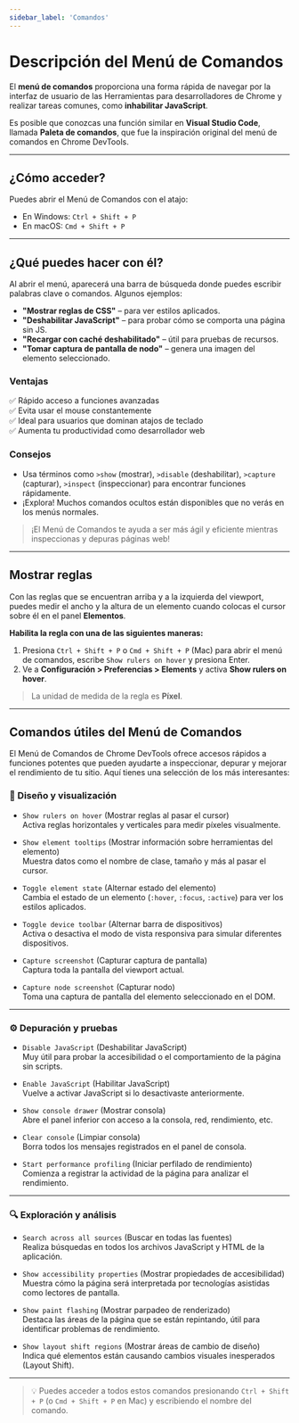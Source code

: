 ```yaml
---
sidebar_label: 'Comandos'
---
```


# Descripción del Menú de Comandos

El **menú de comandos** proporciona una forma rápida de navegar por la interfaz de usuario de las Herramientas para desarrolladores de Chrome y realizar tareas comunes, como **inhabilitar JavaScript**.

Es posible que conozcas una función similar en **Visual Studio Code**, llamada **Paleta de comandos**, que fue la inspiración original del menú de comandos en Chrome DevTools.

---

## ¿Cómo acceder?

Puedes abrir el Menú de Comandos con el atajo:

 - En Windows: `Ctrl + Shift + P` 
 - En macOS: `Cmd + Shift + P`

---

## ¿Qué puedes hacer con él?

Al abrir el menú, aparecerá una barra de búsqueda donde puedes escribir palabras clave o comandos. Algunos ejemplos:

- **"Mostrar reglas de CSS"** – para ver estilos aplicados.
- **"Deshabilitar JavaScript"** – para probar cómo se comporta una página sin JS.
- **"Recargar con caché deshabilitado"** – útil para pruebas de recursos.
- **"Tomar captura de pantalla de nodo"** – genera una imagen del elemento seleccionado.

### Ventajas

✅ Rápido acceso a funciones avanzadas  
✅ Evita usar el mouse constantemente  
✅ Ideal para usuarios que dominan atajos de teclado  
✅ Aumenta tu productividad como desarrollador web

### Consejos

- Usa términos como `>show` (mostrar), `>disable` (deshabilitar), `>capture` (capturar), `>inspect` (inspeccionar) para encontrar funciones rápidamente.
- ¡Explora! Muchos comandos ocultos están disponibles que no verás en los menús normales.

> ¡El Menú de Comandos te ayuda a ser más ágil y eficiente mientras inspeccionas y depuras páginas web!
---

## Mostrar reglas

Con las reglas que se encuentran arriba y a la izquierda del viewport, puedes medir el ancho y la altura de un elemento cuando colocas el cursor sobre él en el panel **Elementos**.

**Habilita la regla con una de las siguientes maneras:**

1. Presiona `Ctrl + Shift + P` o `Cmd + Shift + P` (Mac) para abrir el menú de comandos, escribe `Show rulers on hover` y presiona Enter.  
2. Ve a **Configuración > Preferencias > Elements** y activa **Show rulers on hover**.

> La unidad de medida de la regla es **Píxel**.

---

## Comandos útiles del Menú de Comandos

El Menú de Comandos de Chrome DevTools ofrece accesos rápidos a funciones potentes que pueden ayudarte a inspeccionar, depurar y mejorar el rendimiento de tu sitio. Aquí tienes una selección de los más interesantes:

### 📏 Diseño y visualización

- `Show rulers on hover` (Mostrar reglas al pasar el cursor)  
  Activa reglas horizontales y verticales para medir píxeles visualmente.

- `Show element tooltips` (Mostrar información sobre herramientas del elemento)  
  Muestra datos como el nombre de clase, tamaño y más al pasar el cursor.

- `Toggle element state` (Alternar estado del elemento)  
  Cambia el estado de un elemento (`:hover`, `:focus`, `:active`) para ver los estilos aplicados.

- `Toggle device toolbar` (Alternar barra de dispositivos)  
  Activa o desactiva el modo de vista responsiva para simular diferentes dispositivos.

- `Capture screenshot` (Capturar captura de pantalla)  
  Captura toda la pantalla del viewport actual.

- `Capture node screenshot` (Capturar nodo)  
  Toma una captura de pantalla del elemento seleccionado en el DOM.

---

### ⚙️ Depuración y pruebas

- `Disable JavaScript` (Deshabilitar JavaScript)  
  Muy útil para probar la accesibilidad o el comportamiento de la página sin scripts.

- `Enable JavaScript` (Habilitar JavaScript)  
  Vuelve a activar JavaScript si lo desactivaste anteriormente.

- `Show console drawer` (Mostrar consola)  
  Abre el panel inferior con acceso a la consola, red, rendimiento, etc.

- `Clear console` (Limpiar consola)  
  Borra todos los mensajes registrados en el panel de consola.

- `Start performance profiling` (Iniciar perfilado de rendimiento)  
  Comienza a registrar la actividad de la página para analizar el rendimiento.

---

### 🔍 Exploración y análisis

- `Search across all sources` (Buscar en todas las fuentes)  
  Realiza búsquedas en todos los archivos JavaScript y HTML de la aplicación.

- `Show accessibility properties` (Mostrar propiedades de accesibilidad)  
  Muestra cómo la página será interpretada por tecnologías asistidas como lectores de pantalla.

- `Show paint flashing` (Mostrar parpadeo de renderizado)  
  Destaca las áreas de la página que se están repintando, útil para identificar problemas de rendimiento.

- `Show layout shift regions` (Mostrar áreas de cambio de diseño)  
  Indica qué elementos están causando cambios visuales inesperados (Layout Shift).

---

> 💡 Puedes acceder a todos estos comandos presionando `Ctrl + Shift + P` (o `Cmd + Shift + P` en Mac) y escribiendo el nombre del comando.
